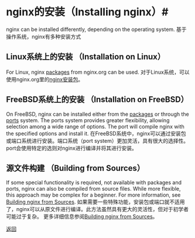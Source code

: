 # nginx的安装（Installing nginx）#

nginx can be installed differently, depending on the operating system.
基于操作系统，nginx有多种安装方式
## Linux系统上的安装 （Installation on Linux）

For Linux, nginx [packages](http://nginx.org/en/linux_packages.html) from nginx.org can be used.
对于Linux系统，可以使用nginx.org里的[nginx安装包](http://nginx.org/en/linux_packages.html)。

## FreeBSD系统上的安装 （Installation on FreeBSD）

On FreeBSD, nginx can be installed either from the [packages](https://www.freebsd.org/doc/handbook/pkgng-intro.html) or through the [ports](https://www.freebsd.org/doc/handbook/ports-using.html) system. The ports system provides greater flexibility, allowing selection among a wide range of options. The port will compile nginx with the specified options and install it.
在FreeBSD系统中，nginx可以通过安装包或端口系统进行安装。端口系统（port system）更加灵活，具有很大的选择性。port会使用特定的选则对nginx进行编译并将其进行安装。

## 源文件构建 （Building from Sources） ##

If some special functionality is required, not available with packages and ports, nginx can also be compiled from source files. While more flexible, this approach may be complex for a beginner. For more information, see [Building nginx from Sources](http://nginx.org/en/docs/configure.html).
如果需要一些特殊功能，安装包或端口就不适用了，nginx可以从原文件进行编译。此方法虽然具有更大的灵活性，但对于初学者可能过于复杂。
更多详细信息参阅[Building nginx from Sources](002.building%20nginx%20from%20source.md)。

[返回](000.Content.md)
